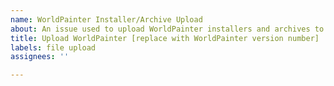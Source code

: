 ```yaml
---
name: WorldPainter Installer/Archive Upload
about: An issue used to upload WorldPainter installers and archives to the repository
title: Upload WorldPainter [replace with WorldPainter version number]
labels: file upload
assignees: ''

---
```


<!-- Attach the WorldPainter installers and archives that you have saved to this issue. If you have more than one installer or archive, or if GitHub refuses to upload the file based on its file extension, then it is recommended to pack the installer(s) and/or archive(s) into a ZIP file and then upload that ZIP file. -->

<!-- Please attach installers and archives for only a single WorldPainter version to an issue. If you have installers and archives for more than one WorldPainter version, then please create separate issues for uploading installers and archives of each version of WorldPainter. -->
